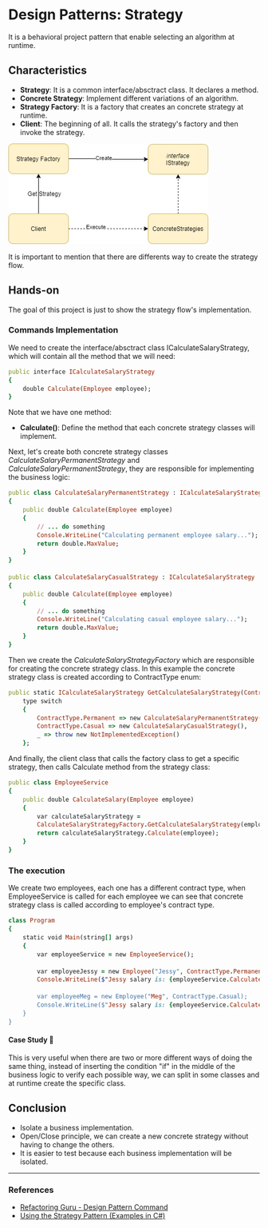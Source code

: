 # Design Patterns: Strategy

It is a behavioral project pattern that enable selecting an algorithm at runtime.

## Characteristics
* **Strategy**: It is a common interface/absctract class. It declares a method. 
* **Concrete Strategy**: Implement different variations of an algorithm.
* **Strategy Factory**: It is a factory that creates an concrete strategy at runtime.
* **Client**: The beginning of all. It calls the strategy's factory and then invoke the strategy.

![Strategy_Flow](./images/strategy_flow.jpg)

It is important to mention that there are differents way to create the strategy flow.

## Hands-on
The goal of this project is just to show the strategy flow's implementation.

### Commands Implementation
We need to create the interface/absctract class ICalculateSalaryStrategy, which will contain all the method that we will need:
```rb
public interface ICalculateSalaryStrategy
{
    double Calculate(Employee employee);
}
```
Note that we have one method:
* **Calculate()**: Define the method that each concrete strategy classes will implement.

Next, let's create both concrete strategy classes *CalculateSalaryPermanentStrategy* and *CalculateSalaryPermanentStrategy*, they are responsible for implementing the business logic:
```rb
public class CalculateSalaryPermanentStrategy : ICalculateSalaryStrategy
{
    public double Calculate(Employee employee)
    {
        // ... do something
        Console.WriteLine("Calculating permanent employee salary...");
        return double.MaxValue;
    }
}

public class CalculateSalaryCasualStrategy : ICalculateSalaryStrategy
{
    public double Calculate(Employee employee)
    {
        // ... do something
        Console.WriteLine("Calculating casual employee salary...");
        return double.MaxValue;
    }
}
```

Then we create the *CalculateSalaryStrategyFactory* which are responsible for creating the concrete strategy class. In this example the concrete strategy class is created according to ContractType enum:
```rb
public static ICalculateSalaryStrategy GetCalculateSalaryStrategy(ContractType type) =>
    type switch
    {
        ContractType.Permanent => new CalculateSalaryPermanentStrategy(),
        ContractType.Casual => new CalculateSalaryCasualStrategy(),
        _ => throw new NotImplementedException()
    };
```

And finally, the client class that calls the factory class to get a specific strategy, then calls Calculate method from the strategy class:
```rb
public class EmployeeService
{
    public double CalculateSalary(Employee employee)
    {
        var calculateSalaryStrategy =
        CalculateSalaryStrategyFactory.GetCalculateSalaryStrategy(employee.ContractType); 
        return calculateSalaryStrategy.Calculate(employee);
    }
}
```

### The execution

We create two employees, each one has a different contract type, when EmployeeService is called for each employee we can see that concrete strategy class is called according to employee's contract type.

```rb
class Program
{
    static void Main(string[] args)
    {
        var employeeService = new EmployeeService();
           
        var employeeJessy = new Employee("Jessy", ContractType.Permanent); 
        Console.WriteLine($"Jessy salary is: {employeeService.CalculateSalary(employeeJessy)}");
           
        var employeeMeg = new Employee("Meg", ContractType.Casual); 
        Console.WriteLine($"Jessy salary is: {employeeService.CalculateSalary(employeeMeg)}");
    }
}
```

#### Case Study 🤔
This is very useful when there are two or more different ways of doing the same thing, instead of inserting the condition "if" in the middle of the business logic to verify each possible way, we can split in some classes and at runtime create the specific class. 

## Conclusion
* Isolate a business implementation.
* Open/Close principle, we can create a new concrete strategy without having to change the others.
* It is easier to test because each business implementation will be isolated.

---

### References
* [Refactoring Guru - Design Pattern Command](https://refactoring.guru/design-patterns/strategy)
* [Using the Strategy Pattern (Examples in C#)](https://dev.to/sam_ferree/using-the-strategy-pattern-examples-in-c-4jn6)